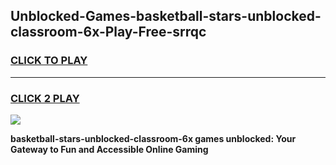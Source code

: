 
## Unblocked-Games-basketball-stars-unblocked-classroom-6x-Play-Free-srrqc
<h3>
<a href="https://premium76.site?title=basketball-stars-unblocked-classroom-6x&ref=17A">CLICK TO PLAY</a></h3>
<hr>

<h3>
<a href="https://premium76.site?title=basketball-stars-unblocked-classroom-6x&ref=17A">CLICK 2 PLAY</a>
  
</h3>

<a href="https://premium76.site?title=basketball-stars-unblocked-classroom-6x&ref=17A"><img src="https://clearcache.store/games.png"></a>


**basketball-stars-unblocked-classroom-6x games unblocked: Your Gateway to Fun and Accessible Online Gaming**
